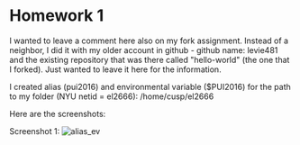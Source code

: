 # Homework 1

I wanted to leave a comment here also on my fork assignment. Instead of a neighbor, I did it with my older account in github - github name: levie481 and the existing repository that was there called "hello-world" (the one that I forked). Just wanted to leave it here for the information.

I created alias (pui2016) and environmental variable ($PUI2016) for the path to my folder (NYU netid = el2666):
/home/cusp/el2666

Here are the screenshots:

Screenshot 1:
![alias_ev](https://github.com/ekaterinalev/PUI2016_el2666/blob/master/HW1_el2666/screenshot_1.jpg)

